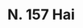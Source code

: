 ---
title: "N. 157 Hai"
permalink: "/edition/plant157/"
plant-name: "N. 157"
plant-number: "157"
plant-xml: "/assets/xml/plant157.xml"
plant-img1: "/assets/img/plant157_verso.jpg"
plant-img2: "/assets/img/plant157.jpg"
plant-title: "N. 157 Hai"
plant-wfo-link: ""
plant-kew-link: ""
plant-taxon-content: ""
layout: single-xml
---